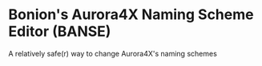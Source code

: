 # Bonion's Aurora4X Naming Scheme Editor (BANSE)
A relatively safe(r) way to change Aurora4X's naming schemes
